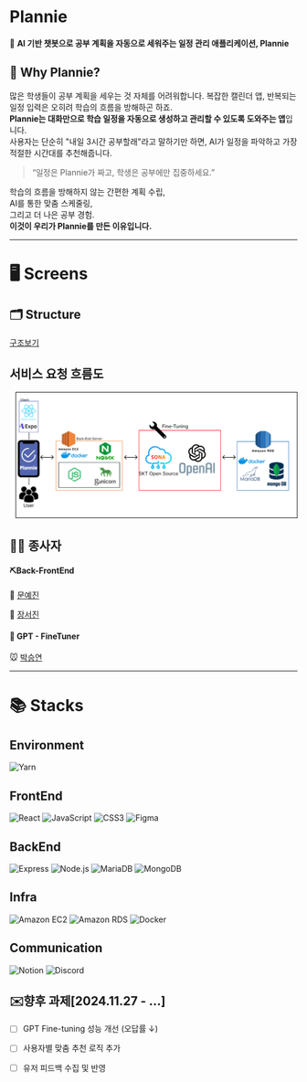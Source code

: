 # Plannie

📆 **AI 기반 챗봇으로 공부 계획을 자동으로 세워주는 일정 관리 애플리케이션, Plannie**

## 🧠 Why Plannie?

많은 학생들이 공부 계획을 세우는 것 자체를 어려워합니다. 복잡한 캘린더 앱, 반복되는 일정 입력은 오히려 학습의 흐름을 방해하곤 하죠.  
**Plannie는 대화만으로 학습 일정을 자동으로 생성하고 관리할 수 있도록 도와주는 앱**입니다.  
사용자는 단순히 "내일 3시간 공부할래"라고 말하기만 하면, AI가 일정을 파악하고 가장 적절한 시간대를 추천해줍니다.  

> “일정은 Plannie가 짜고, 학생은 공부에만 집중하세요.”

학습의 흐름을 방해하지 않는 간편한 계획 수립,  
AI를 통한 맞춤 스케줄링,  
그리고 더 나은 공부 경험.  
**이것이 우리가 Plannie를 만든 이유입니다.**

---

# 🖥️ Screens



## 🗂️ Structure
[구조보기]()

## 서비스 요청 흐름도
![flow](plannie/.github/service_flow.png)


## 🏋️‍♀️ 종사자

#### ⛏️Back-FrontEnd
🐹 [문예진](https://github.com/orgs/kgu-mission/people/moonyaejin)


🐧 [장서진](https://github.com/juytj11) 

#### 🔧 GPT - FineTuner

🐭 [박승연](https://github.com/Syeonnny)

-----
# 📚 Stacks

## Environment
![Yarn](https://img.shields.io/badge/Yarn-2C8EBB?style=for-the-badge&logo=Yarn&logoColor=black)

## FrontEnd
![React](https://img.shields.io/badge/React-61DAFB?style=for-the-badge&logo=React&logoColor=black)  ![JavaScript](https://img.shields.io/badge/JavaScript-F7DF1E?style=for-the-badge&logo=JavaScript&logoColor=white)  ![CSS3](https://img.shields.io/badge/css3-1572B6?style=for-the-badge&logo=css3&logoColor=white)  ![Figma](https://img.shields.io/badge/Figma-F24E1E?style=for-the-badge&logo=Figma&logoColor=black)

## BackEnd
![Express](https://img.shields.io/badge/Express-000000?style=for-the-badge&logo=Express&logoColor=white)  ![Node.js](https://img.shields.io/badge/node.js-339933?style=for-the-badge&logo=Node.js&logoColor=white)  ![MariaDB](https://img.shields.io/badge/mariaDB-003545?style=for-the-badge&logo=mariaDB&logoColor=white)  ![MongoDB](https://img.shields.io/badge/mongoDB-47A248?style=for-the-badge&logo=MongoDB&logoColor=white)

## Infra
![Amazon EC2](https://img.shields.io/badge/amazonec2-FF9900?style=for-the-badge&logo=amazonec2&logoColor=white)  ![Amazon RDS](https://img.shields.io/badge/amazonrds-527FFF?style=for-the-badge&logo=amazonrds&logoColor=white)  ![Docker](https://img.shields.io/badge/docker-2496ED?style=for-the-badge&logo=docker&logoColor=white)

## Communication
![Notion](https://img.shields.io/badge/notion-000000?style=for-the-badge&logo=notion&logoColor=white)  ![Discord](https://img.shields.io/badge/Discord-5865F2?style=for-the-badge&logo=Discord&logoColor=black)

##  ✉️향후 과제[2024.11.27 - ...]
- [ ] GPT Fine-tuning 성능 개선 (오답률 ↓)
- [ ] 사용자별 맞춤 추천 로직 추가
- [ ] 유저 피드백 수집 및 반영


